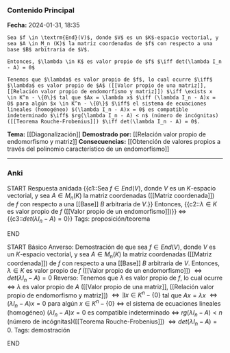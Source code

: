 
### Contenido Principal

**Fecha:** 2024-01-31, 18:35

```ad-theorem
Sea $f \in \textrm{End}(V)$, donde $V$ es un $K$-espacio vectorial, y sea $A \in M_n (K)$ la matriz coordenadas de $f$ con respecto a una base $B$ arbitraria de $V$. 

Entonces, $\lambda \in K$ es valor propio de $f$ $\iff det(\lambda I_n - A) = 0$
```

```ad-proof
Tenemos que $\lambda$ es valor propio de $f$, lo cual ocurre $\iff$ $\lambda$ es valor propio de $A$ ([[Valor propio de una matriz]], [[Relación valor propio de endomorfismo y matriz]]) $\iff \exists x \in K^n - \{0\}$ tal que $Ax = \lambda x$ $\iff (\lambda I_n - A)x = 0$ para algún $x \in K^n - \{0\}$ $\iff$ el sistema de ecuaciones lineales (homogéneo) $(\lambda I_n - A)x = 0$ es compatible indeterminado $\iff$ $rg(\lambda I_n - A) < n$ (número de incógnitas)([[Teorema Rouche-Frobenius]]) $\iff det(\lambda I_n - A) = 0$.

```


**Tema:** [[Diagonalización]]
**Demostrado por:** [[Relación valor propio de endomorfismo y matriz]]
**Consecuencias:** [[Obtención de valores propios a través del polinomio característico de un endomorfismo]]

---
### Anki

START
Respuesta anidada
{{c1::Sea $f \in End(V)$, donde $V$ es un $K$-espacio vectorial, y sea $A \in M_n (K)$ la matriz coordenadas ([[Matriz coordenada]]) de $f$ con respecto a una [[Base]] $B$ arbitraria de $V$.}} Entonces, {{c2::$\lambda \in K$ es valor propio de $f$ ([[Valor propio de un endomorfismo]])}} $\iff$ {{c3::$det(\lambda I_n - A) = 0$}}
Tags: proposición/teorema
<!--ID: 1706723823915-->
END

START
Básico
Anverso: Demostración de que sea $f \in End(V)$, donde $V$ es un $K$-espacio vectorial, y sea $A \in M_n (K)$ la matriz coordenadas ([[Matriz coordenada]]) de $f$ con respecto a una [[Base]] $B$ arbitraria de $V$. Entonces, $\lambda \in K$ es valor propio de $f$ ([[Valor propio de un endomorfismo]]) $\iff det(\lambda I_n - A) = 0$
Reverso: Tenemos que $\lambda$ es valor propio de $f$, lo cual ocurre $\iff$ $\lambda$ es valor propio de $A$ ([[Valor propio de una matriz]], [[Relación valor propio de endomorfismo y matriz]]) $\iff \exists x \in K^n - \{0\}$ tal que $Ax = \lambda x$ $\iff (\lambda I_n - A)x = 0$ para algún $x \in K^n - \{0\}$ $\iff$ el sistema de ecuaciones lineales (homogéneo) $(\lambda I_n - A)x = 0$ es compatible indeterminado $\iff$ $rg(\lambda I_n - A) < n$ (número de incógnitas)([[Teorema Rouche-Frobenius]]) $\iff det(\lambda I_n - A) = 0$.
Tags: demostración
<!--ID: 1706723823920-->
END
